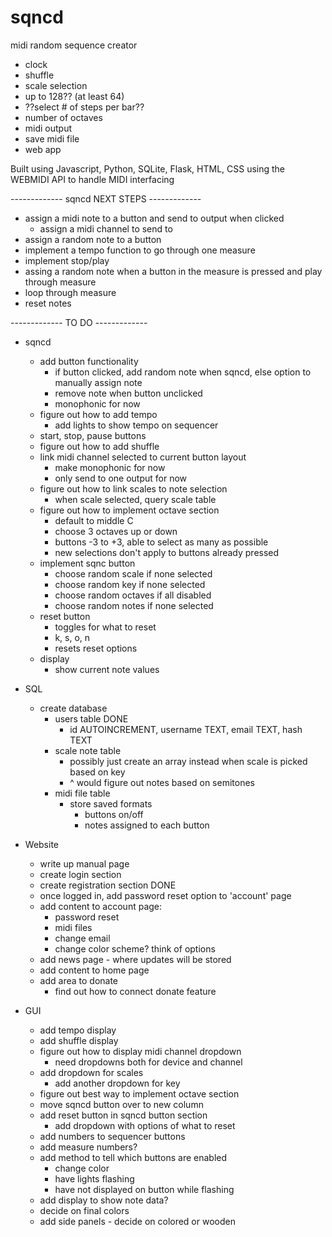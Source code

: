 # sqncd
midi random sequence creator

- clock
- shuffle
- scale selection
- up to 128?? (at least 64)
- ??select # of steps per bar??
- number of octaves
- midi output
- save midi file
- web app

Built using Javascript, Python, SQLite, Flask, HTML, CSS
using the WEBMIDI API to handle MIDI interfacing

------------- sqncd NEXT STEPS -------------
- assign a midi note to a button and send to output when clicked
    - assign a midi channel to send to
- assign a random note to a button
- implement a tempo function to go through one measure
- implement stop/play
- assing a random note when a button in the measure is pressed and play through measure
- loop through measure
- reset notes







------------- TO DO -------------
- sqncd 
    - add button functionality
        - if button clicked, add random note when sqncd, else option to manually assign note
        - remove note when button unclicked
        - monophonic for now
    - figure out how to add tempo
        - add lights to show tempo on sequencer
    - start, stop, pause buttons
    - figure out how to add shuffle
    - link midi channel selected to current button layout
        - make monophonic for now
        - only send to one output for now
    - figure out how to link scales to note selection
        - when scale selected, query scale table
    - figure out how to implement octave section
        - default to middle C
        - choose 3 octaves up or down
        - buttons -3 to +3, able to select as many as possible
        - new selections don't apply to buttons already pressed
    - implement sqnc button
        - choose random scale if none selected
        - choose random key if none selected
        - choose random octaves if all disabled
        - choose random notes if none selected
    - reset button
        - toggles for what to reset
        - k, s, o, n
        - resets reset options
    - display
        - show current note values


- SQL
    - create database
        - users table DONE
            - id AUTOINCREMENT, username TEXT, email TEXT, hash TEXT
        - scale note table
            - possibly just create an array instead when scale is picked based on key
            - ^ would figure out notes based on semitones
        - midi file table
            - store saved formats
                - buttons on/off
                - notes assigned to each button


- Website
    - write up manual page
    - create login section
    - create registration section DONE
    - once logged in, add password reset option to 'account' page
    - add content to account page:
        - password reset
        - midi files
        - change email
        - change color scheme? think of options
    - add news page - where updates will be stored
    - add content to home page
    - add area to donate
        - find out how to connect donate feature


- GUI
    - add tempo display
    - add shuffle display
    - figure out how to display midi channel dropdown
        - need dropdowns both for device and channel
    - add dropdown for scales
        - add another dropdown for key
    - figure out best way to implement octave section
    - move sqncd button over to new column
    - add reset button in sqncd button section
        - add dropdown with options of what to reset
    - add numbers to sequencer buttons
    - add measure numbers?
    - add method to tell which buttons are enabled
        - change color
        - have lights flashing
        - have not displayed on button while flashing
    - add display to show note data?
    - decide on final colors
    - add side panels - decide on colored or wooden
